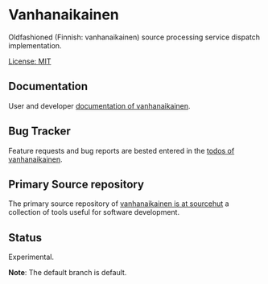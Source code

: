 # Vanhanaikainen

Oldfashioned (Finnish: vanhanaikainen) source processing service dispatch implementation.

[License: MIT](https://git.sr.ht/~sthagen/vanhanaikainen/tree/default/item/LICENSE)

## Documentation

User and developer [documentation of vanhanaikainen](https://codes.dilettant.life/docs/vanhanaikainen).

## Bug Tracker

Feature requests and bug reports are bested entered in the [todos of vanhanaikainen](https://todo.sr.ht/~sthagen/vanhanaikainen).

## Primary Source repository

The primary source repository of [vanhanaikainen is at sourcehut](https://git.sr.ht/~sthagen/vanhanaikainen)
a collection of tools useful for software development.

## Status

Experimental.

**Note**: The default branch is default.
